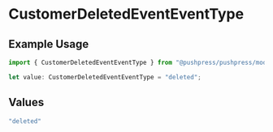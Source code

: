 # CustomerDeletedEventEventType

## Example Usage

```typescript
import { CustomerDeletedEventEventType } from "@pushpress/pushpress/models/webhooks";

let value: CustomerDeletedEventEventType = "deleted";
```

## Values

```typescript
"deleted"
```